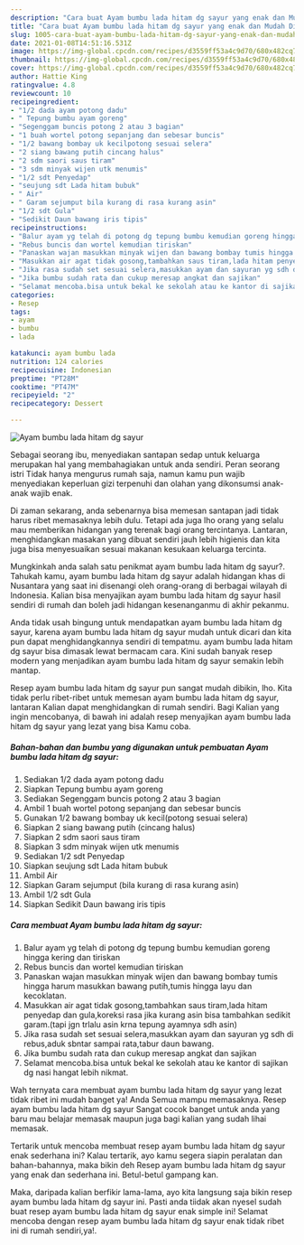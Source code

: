 ```yaml
---
description: "Cara buat Ayam bumbu lada hitam dg sayur yang enak dan Mudah Dibuat"
title: "Cara buat Ayam bumbu lada hitam dg sayur yang enak dan Mudah Dibuat"
slug: 1005-cara-buat-ayam-bumbu-lada-hitam-dg-sayur-yang-enak-dan-mudah-dibuat
date: 2021-01-08T14:51:16.531Z
image: https://img-global.cpcdn.com/recipes/d3559ff53a4c9d70/680x482cq70/ayam-bumbu-lada-hitam-dg-sayur-foto-resep-utama.jpg
thumbnail: https://img-global.cpcdn.com/recipes/d3559ff53a4c9d70/680x482cq70/ayam-bumbu-lada-hitam-dg-sayur-foto-resep-utama.jpg
cover: https://img-global.cpcdn.com/recipes/d3559ff53a4c9d70/680x482cq70/ayam-bumbu-lada-hitam-dg-sayur-foto-resep-utama.jpg
author: Hattie King
ratingvalue: 4.8
reviewcount: 10
recipeingredient:
- "1/2 dada ayam potong dadu"
- " Tepung bumbu ayam goreng"
- "Segenggam buncis potong 2 atau 3 bagian"
- "1 buah wortel potong sepanjang dan sebesar buncis"
- "1/2 bawang bombay uk kecilpotong sesuai selera"
- "2 siang bawang putih cincang halus"
- "2 sdm saori saus tiram"
- "3 sdm minyak wijen utk menumis"
- "1/2 sdt Penyedap"
- "seujung sdt Lada hitam bubuk"
- " Air"
- " Garam sejumput bila kurang di rasa kurang asin"
- "1/2 sdt Gula"
- "Sedikit Daun bawang iris tipis"
recipeinstructions:
- "Balur ayam yg telah di potong dg tepung bumbu kemudian goreng hingga kering dan tiriskan"
- "Rebus buncis dan wortel kemudian tiriskan"
- "Panaskan wajan masukkan minyak wijen dan bawang bombay tumis hingga harum masukkan bawang putih,tumis hingga layu dan kecoklatan."
- "Masukkan air agat tidak gosong,tambahkan saus tiram,lada hitam penyedap dan gula,koreksi rasa jika kurang asin bisa tambahkan sedikit garam.(tapi jgn trlalu asin krna tepung ayamnya sdh asin)"
- "Jika rasa sudah set sesuai selera,masukkan ayam dan sayuran yg sdh di rebus,aduk sbntar sampai rata,tabur daun bawang."
- "Jika bumbu sudah rata dan cukup meresap angkat dan sajikan"
- "Selamat mencoba.bisa untuk bekal ke sekolah atau ke kantor di sajikan dg nasi hangat lebih nikmat."
categories:
- Resep
tags:
- ayam
- bumbu
- lada

katakunci: ayam bumbu lada 
nutrition: 124 calories
recipecuisine: Indonesian
preptime: "PT28M"
cooktime: "PT47M"
recipeyield: "2"
recipecategory: Dessert

---
```



![Ayam bumbu lada hitam dg sayur](https://img-global.cpcdn.com/recipes/d3559ff53a4c9d70/680x482cq70/ayam-bumbu-lada-hitam-dg-sayur-foto-resep-utama.jpg)

Sebagai seorang ibu, menyediakan santapan sedap untuk keluarga merupakan hal yang membahagiakan untuk anda sendiri. Peran seorang istri Tidak hanya mengurus rumah saja, namun kamu pun wajib menyediakan keperluan gizi terpenuhi dan olahan yang dikonsumsi anak-anak wajib enak.

Di zaman  sekarang, anda sebenarnya bisa memesan santapan jadi tidak harus ribet memasaknya lebih dulu. Tetapi ada juga lho orang yang selalu mau memberikan hidangan yang terenak bagi orang tercintanya. Lantaran, menghidangkan masakan yang dibuat sendiri jauh lebih higienis dan kita juga bisa menyesuaikan sesuai makanan kesukaan keluarga tercinta. 



Mungkinkah anda salah satu penikmat ayam bumbu lada hitam dg sayur?. Tahukah kamu, ayam bumbu lada hitam dg sayur adalah hidangan khas di Nusantara yang saat ini disenangi oleh orang-orang di berbagai wilayah di Indonesia. Kalian bisa menyajikan ayam bumbu lada hitam dg sayur hasil sendiri di rumah dan boleh jadi hidangan kesenanganmu di akhir pekanmu.

Anda tidak usah bingung untuk mendapatkan ayam bumbu lada hitam dg sayur, karena ayam bumbu lada hitam dg sayur mudah untuk dicari dan kita pun dapat menghidangkannya sendiri di tempatmu. ayam bumbu lada hitam dg sayur bisa dimasak lewat bermacam cara. Kini sudah banyak resep modern yang menjadikan ayam bumbu lada hitam dg sayur semakin lebih mantap.

Resep ayam bumbu lada hitam dg sayur pun sangat mudah dibikin, lho. Kita tidak perlu ribet-ribet untuk memesan ayam bumbu lada hitam dg sayur, lantaran Kalian dapat menghidangkan di rumah sendiri. Bagi Kalian yang ingin mencobanya, di bawah ini adalah resep menyajikan ayam bumbu lada hitam dg sayur yang lezat yang bisa Kamu coba.

<!--inarticleads1-->

##### Bahan-bahan dan bumbu yang digunakan untuk pembuatan Ayam bumbu lada hitam dg sayur:

1. Sediakan 1/2 dada ayam potong dadu
1. Siapkan  Tepung bumbu ayam goreng
1. Sediakan Segenggam buncis potong 2 atau 3 bagian
1. Ambil 1 buah wortel potong sepanjang dan sebesar buncis
1. Gunakan 1/2 bawang bombay uk kecil(potong sesuai selera)
1. Siapkan 2 siang bawang putih (cincang halus)
1. Siapkan 2 sdm saori saus tiram
1. Siapkan 3 sdm minyak wijen utk menumis
1. Sediakan 1/2 sdt Penyedap
1. Siapkan seujung sdt Lada hitam bubuk
1. Ambil  Air
1. Siapkan  Garam sejumput (bila kurang di rasa kurang asin)
1. Ambil 1/2 sdt Gula
1. Siapkan Sedikit Daun bawang iris tipis




<!--inarticleads2-->

##### Cara membuat Ayam bumbu lada hitam dg sayur:

1. Balur ayam yg telah di potong dg tepung bumbu kemudian goreng hingga kering dan tiriskan
1. Rebus buncis dan wortel kemudian tiriskan
1. Panaskan wajan masukkan minyak wijen dan bawang bombay tumis hingga harum masukkan bawang putih,tumis hingga layu dan kecoklatan.
1. Masukkan air agat tidak gosong,tambahkan saus tiram,lada hitam penyedap dan gula,koreksi rasa jika kurang asin bisa tambahkan sedikit garam.(tapi jgn trlalu asin krna tepung ayamnya sdh asin)
1. Jika rasa sudah set sesuai selera,masukkan ayam dan sayuran yg sdh di rebus,aduk sbntar sampai rata,tabur daun bawang.
1. Jika bumbu sudah rata dan cukup meresap angkat dan sajikan
1. Selamat mencoba.bisa untuk bekal ke sekolah atau ke kantor di sajikan dg nasi hangat lebih nikmat.




Wah ternyata cara membuat ayam bumbu lada hitam dg sayur yang lezat tidak ribet ini mudah banget ya! Anda Semua mampu memasaknya. Resep ayam bumbu lada hitam dg sayur Sangat cocok banget untuk anda yang baru mau belajar memasak maupun juga bagi kalian yang sudah lihai memasak.

Tertarik untuk mencoba membuat resep ayam bumbu lada hitam dg sayur enak sederhana ini? Kalau tertarik, ayo kamu segera siapin peralatan dan bahan-bahannya, maka bikin deh Resep ayam bumbu lada hitam dg sayur yang enak dan sederhana ini. Betul-betul gampang kan. 

Maka, daripada kalian berfikir lama-lama, ayo kita langsung saja bikin resep ayam bumbu lada hitam dg sayur ini. Pasti anda tiidak akan nyesel sudah buat resep ayam bumbu lada hitam dg sayur enak simple ini! Selamat mencoba dengan resep ayam bumbu lada hitam dg sayur enak tidak ribet ini di rumah sendiri,ya!.

